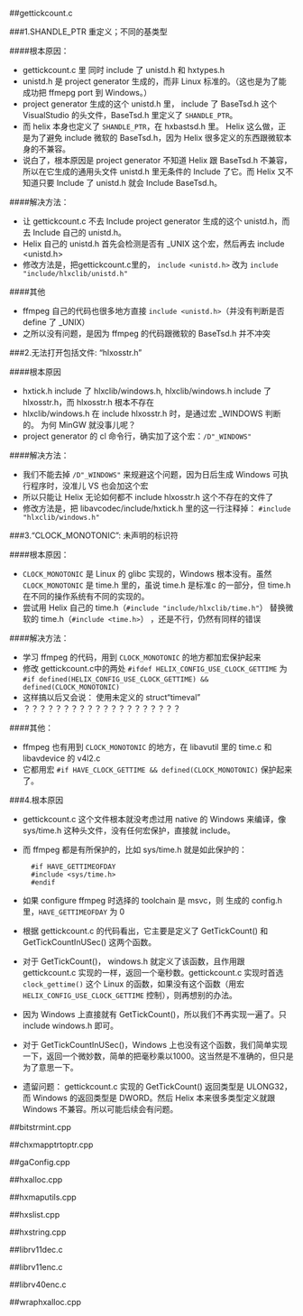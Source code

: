 ##gettickcount.c  

###1.SHANDLE_PTR  重定义；不同的基类型

####根本原因： 
* gettickcount.c 里 同时 include 了 unistd.h 和 hxtypes.h
* unistd.h 是 project generator 生成的，而非 Linux 标准的。（这也是为了能成功把 ffmepg port 到 Windows。）
* project generator 生成的这个 unistd.h 里， include 了 BaseTsd.h 这个 VisualStudio 的头文件，BaseTsd.h 里定义了 `SHANDLE_PTR`。
* 而 helix 本身也定义了 `SHANDLE_PTR`，在 hxbastsd.h 里。 Helix 这么做，正是为了避免 include 微软的 BaseTsd.h，因为 Helix 很多定义的东西跟微软本身的不兼容。
* 说白了，根本原因是 project generator 不知道 Helix 跟 BaseTsd.h 不兼容，所以在它生成的通用头文件 unistd.h 里无条件的 Include 了它。而 Helix 又不知道只要 Include 了 unistd.h 就会 Include BaseTsd.h。

####解决方法：
* 让 gettickcount.c 不去 Include project generator 生成的这个 unistd.h，而去 Include 自己的  unistd.h。
* Helix 自己的 unistd.h 首先会检测是否有 _UNIX 这个宏，然后再去 include <unistd.h>
* 修改方法是，把gettickcount.c里的， `include <unistd.h>` 改为 `include "include/hlxclib/unistd.h" `

####其他
* ffmpeg 自己的代码也很多地方直接 `include <unistd.h>`（并没有判断是否 define 了 _UNIX）
* 之所以没有问题，是因为 ffmpeg 的代码跟微软的 BaseTsd.h 并不冲突   

###2.无法打开包括文件: “hlxosstr.h”

####根本原因
* hxtick.h include 了 hlxclib/windows.h, hlxclib/windows.h include 了 hlxosstr.h，而 hlxosstr.h 根本不存在
* hlxclib/windows.h 在 include hlxosstr.h 时，是通过宏 _WINDOWS 判断的。 为何 MinGW 就没事儿呢？
* project generator 的 cl 命令行，确实加了这个宏：`/D"_WINDOWS"`

####解决方法：
* 我们不能去掉 `/D"_WINDOWS"` 来规避这个问题，因为日后生成 Windows 可执行程序时，没准儿 VS 也会加这个宏
* 所以只能让 Helix 无论如何都不 include hlxosstr.h 这个不存在的文件了
* 修改方法是，把 libavcodec/include/hxtick.h 里的这一行注释掉： `#include "hlxclib/windows.h"`

###3.“CLOCK_MONOTONIC”: 未声明的标识符

####根本原因：
* `CLOCK_MONOTONIC` 是 Linux 的 glibc 实现的，Windows 根本没有。虽然 `CLOCK_MONOTONIC` 是 time.h 里的，虽说 time.h 是标准c 的一部分，但 time.h 在不同的操作系统有不同的实现的。
* 尝试用 Helix 自己的 time.h（`#include "include/hlxclib/time.h"`） 替换微软的 time.h（`#include <time.h>`） ，还是不行，仍然有同样的错误

####解决方法：
* 学习 ffmpeg 的代码，用到 `CLOCK_MONOTONIC` 的地方都加宏保护起来
* 修改 gettickcount.c中的两处 `#ifdef HELIX_CONFIG_USE_CLOCK_GETTIME` 为 `#if defined(HELIX_CONFIG_USE_CLOCK_GETTIME) && defined(CLOCK_MONOTONIC)`
* 这样搞以后又会说： 使用未定义的 struct“timeval”
* ？？？？？？？？？？？？？？？？？？？？

####其他：
* ffmpeg 也有用到 `CLOCK_MONOTONIC` 的地方，在 libavutil 里的 time.c 和 libavdevice 的 v4l2.c
* 它都用宏 `#if HAVE_CLOCK_GETTIME && defined(CLOCK_MONOTONIC)` 保护起来了。

###4.根本原因

* gettickcount.c 这个文件根本就没考虑过用 native 的 Windows 来编译，像 sys/time.h 这种头文件，没有任何宏保护，直接就 include。
* 而 ffmpeg 都是有所保护的，比如 sys/time.h 就是如此保护的：

		#if HAVE_GETTIMEOFDAY
		#include <sys/time.h>
		#endif
* 如果 configure ffmpeg 时选择的 toolchain 是 msvc，则 生成的 config.h 里，`HAVE_GETTIMEOFDAY` 为 0
* 根据 gettickcount.c 的代码看出，它主要是定义了 GetTickCount() 和 GetTickCountInUSec() 这两个函数。
* 对于 GetTickCount()， windows.h 就定义了该函数，且作用跟 gettickcount.c 实现的一样，返回一个毫秒数。gettickcount.c 实现时首选 `clock_gettime()` 这个 Linux 的函数，如果没有这个函数（用宏 `HELIX_CONFIG_USE_CLOCK_GETTIME` 控制），则再想别的办法。
* 因为 Windows 上直接就有 GetTickCount()，所以我们不再实现一遍了。只 include windows.h 即可。
* 对于 GetTickCountInUSec()，Windows 上也没有这个函数，我们简单实现一下，返回一个微妙数，简单的把毫秒乘以1000。这当然是不准确的，但只是为了意思一下。
* 遗留问题： gettickcount.c 实现的 GetTickCount() 返回类型是 ULONG32，而 Windows 的返回类型是 DWORD。然后 Helix 本来很多类型定义就跟 Windows 不兼容。所以可能后续会有问题。

##bitstrmint.cpp       

##chxmapptrtoptr.cpp

##gaConfig.cpp         

##hxalloc.cpp          

##hxmaputils.cpp

##hxslist.cpp          

##hxstring.cpp         

##librv11dec.c         

##librv11enc.c

##librv40enc.c    

##wraphxalloc.cpp